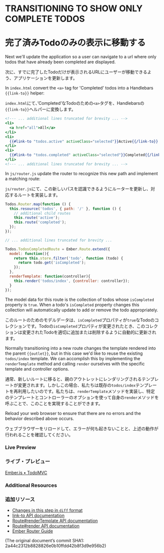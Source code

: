 # TRANSITIONING TO SHOW ONLY COMPLETE TODOS
# 完了済みTodoのみの表示に移動する

Next we'll update the application so a user can navigate to a url where only todos that have already been completed are displayed.

次に、すでに完了したTodoだけが表示されるURLにユーザーが移動できるよう、アプリケーションを更新します。

In `index.html` convert the `<a>` tag for 'Completed' todos into a Handlebars `{{link-to}}` helper:

`index.html`にて、’Completed’なTodoのための`<a>`タグを、Handlebarsの`{{link-to}}`ヘルパーに変換します。

```handlebars
<!--- ... additional lines truncated for brevity ... -->
<li>
  <a href="all">All</a>
</li>
<li>
  {{#link-to "todos.active" activeClass="selected"}}Active{{/link-to}}
</li>
<li>
  {{#link-to "todos.completed" activeClass="selected"}}Completed{{/link-to}}
</li>
<!--- ... additional lines truncated for brevity ... -->
```

In `js/router.js` update the router to recognize this new path and implement a matching route:

`js/router.js`にて、この新しいパスを認識できるようにルーターを更新し、対応するルートを実装します。

```javascript
Todos.Router.map(function () {
  this.resource('todos', { path: '/' }, function () {
    // additional child routes
    this.route('active');
    this.route('completed');
  });
});

// ... additional lines truncated for brevity ...

Todos.TodosCompletedRoute = Ember.Route.extend({
  model: function(){
    return this.store.filter('todo', function (todo) {
      return todo.get('isCompleted');
    });
  },
  renderTemplate: function(controller){
    this.render('todos/index', {controller: controller});
  }
});
```

The model data for this route is the collection of todos whose `isCompleted` property is `true`. When a todo's `isCompleted` property changes this collection will automatically update to add or remove the todo appropriately.

このルートのためのモデルデータは、`isCompleted`プロパティが`true`なTodoのコレクションです。Todoの`isCompleted`プロパティが変更されたとき、このコレクションは変更されたTodoを適切に追加または削除するように自動的に更新されます。

Normally transitioning into a new route changes the template rendered into the parent `{{outlet}}`, but in this case we'd like to reuse the existing `todos/index` template. We can accomplish this by implementing the `renderTemplate` method and calling `render` ourselves with the specific template and controller options.

通常、新しいルートに移ると、親のアウトレットにレンダリングされるテンプレートが変更されます。しかしこの場合、私たちは既存の`todos/index`テンプレートを再利用したいのです。私たちは、`renderTemplate`メソッドを実装し、特定のテンプレートとコントローラーのオプションを使って自身の`render`メソッドを呼ぶことで、このことを実現することができます。

Reload your web browser to ensure that there are no errors and the behavior described above occurs.

ウェブブラウザーをリロードして、エラーが何も起きないことと、上述の動作が行われることを確認してください。

### Live Preview
### ライブ・プレビュー
<a class="jsbin-embed" href="http://jsbin.com/OzUvuPu/1/embed?live">Ember.js • TodoMVC</a><script src="http://static.jsbin.com/js/embed.js"></script>

### Additional Resources
### 追加リソース

  * [Changes in this step in `diff` format](https://github.com/emberjs/quickstart-code-sample/commit/bba939a11197552e3a927bcb3a3adb9430e4f331)
  * [link-to API documentation](/api/classes/Ember.Handlebars.helpers.html#method_link-to)
  * [Route#renderTemplate API documentation](/api/classes/Ember.Route.html#method_renderTemplate)
  * [Route#render API documentation](/api/classes/Ember.Route.html#method_render)
  * [Ember Router Guide](/guides/routing)
  
(The original document’s commit SHA1: 2a44c2312b8828826e0b10ffdd42b8f3d9e956b2)
